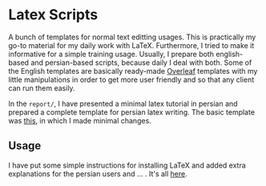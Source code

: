 
# Latex Scripts

A bunch of templates for normal text editting usages. This is practically my go-to material for my daily work with LaTeX. Furthermore, I tried to make it informative for a simple training usage. Usually, I prepare both english-based and persian-based scripts, because daily I deal with both. Some of the English templates are basically ready-made [Overleaf](https://www.overleaf.com) templates with my little manipulations in order to get more user friendly and so that any client can run them easily.

In the `report/`, I have presented a minimal latex tutorial in persian and prepared a complete template for persian latex writing. The basic template was [this](https://www.overleaf.com/latex/templates/university-of-warwick-report-template/kfpfvcbkdcdk), in which I made minimal changes.

## Usage

I have put some simple instructions for installing LaTeX and added extra explanations for the persian users and ... . It's all [here](https://github.com/hamidrezafahimi/coder_archive/blob/new-br/Linux/ubuntu/apps/LaTex.md).
